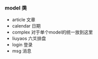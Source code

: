 ### model 类

- article 文章
- calendar 日期
- complex 对于单个model的统一放到这里
- liuyaos 六爻排盘
- login 登录
- msg 消息